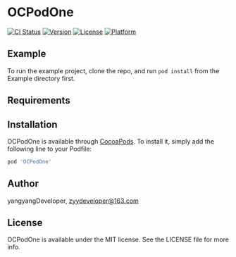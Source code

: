 # OCPodOne

[![CI Status](https://img.shields.io/travis/yangyangDeveloper/OCPodOne.svg?style=flat)](https://travis-ci.org/yangyangDeveloper/OCPodOne)
[![Version](https://img.shields.io/cocoapods/v/OCPodOne.svg?style=flat)](https://cocoapods.org/pods/OCPodOne)
[![License](https://img.shields.io/cocoapods/l/OCPodOne.svg?style=flat)](https://cocoapods.org/pods/OCPodOne)
[![Platform](https://img.shields.io/cocoapods/p/OCPodOne.svg?style=flat)](https://cocoapods.org/pods/OCPodOne)

## Example

To run the example project, clone the repo, and run `pod install` from the Example directory first.

## Requirements

## Installation

OCPodOne is available through [CocoaPods](https://cocoapods.org). To install
it, simply add the following line to your Podfile:

```ruby
pod 'OCPodOne'
```

## Author

yangyangDeveloper, zyydeveloper@163.com

## License

OCPodOne is available under the MIT license. See the LICENSE file for more info.
